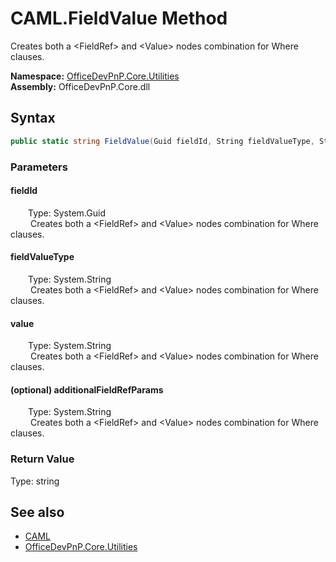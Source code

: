 # CAML.FieldValue Method  
 Creates both a &lt;FieldRef&gt; and &lt;Value&gt; nodes combination for Where clauses.   

**Namespace:** [OfficeDevPnP.Core.Utilities](OfficeDevPnP.Core.Utilities.md)  
**Assembly:** OfficeDevPnP.Core.dll  
## Syntax
```C#
public static string FieldValue(Guid fieldId, String fieldValueType, String value, String additionalFieldRefParams)
```
### Parameters
#### fieldId  
&emsp;&emsp;Type: System.Guid  
&emsp;&emsp; Creates both a &lt;FieldRef&gt; and &lt;Value&gt; nodes combination for Where clauses.   

  

#### fieldValueType  
&emsp;&emsp;Type: System.String  
&emsp;&emsp; Creates both a &lt;FieldRef&gt; and &lt;Value&gt; nodes combination for Where clauses.   

  

#### value  
&emsp;&emsp;Type: System.String  
&emsp;&emsp; Creates both a &lt;FieldRef&gt; and &lt;Value&gt; nodes combination for Where clauses.   

  

#### (optional) additionalFieldRefParams  
&emsp;&emsp;Type: System.String  
&emsp;&emsp; Creates both a &lt;FieldRef&gt; and &lt;Value&gt; nodes combination for Where clauses.   

  

### Return Value
Type: string  
  


## See also
- [CAML](OfficeDevPnP.Core.Utilities.CAML.md) 
- [OfficeDevPnP.Core.Utilities](OfficeDevPnP.Core.Utilities.md) 
